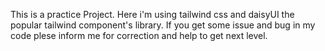 This is a practice Project.
Here i'm using tailwind css and daisyUI the popular tailwind component's library. 
If you get some issue and bug in my code plese inform me for correction and help to get next level.
